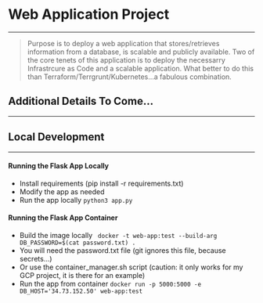 # Web Application Project

---

> Purpose is to deploy a web application that stores/retrieves information from a database, is scalable and publicly available. Two of the core tenets of this application is to deploy the necessarry Infrastrcure as Code and a scalable application. What better to do this than Terraform/Terrgrunt/Kubernetes...a fabulous combination.

## Additional Details To Come...

---

## Local Development

---

#### Running the Flask App Locally

* Install requirements (pip install -r requirements.txt)
* Modify the app as needed
* Run the app locally `` python3 app.py ``

#### Running the Flask App Container

* Build the image locally `` docker -t web-app:test --build-arg DB_PASSWORD=$(cat password.txt) .``
* You will need the password.txt file (git ignores this file, because secrets...)
* Or use the container_manager.sh script (caution: it only works for my GCP project, it is there for an example)
* Run the app from container `` docker run -p 5000:5000 -e DB_HOST='34.73.152.50' web-app:test ``
